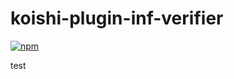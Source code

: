 # koishi-plugin-inf-verifier

[![npm](https://img.shields.io/npm/v/koishi-plugin-inf-verifier?style=flat-square)](https://www.npmjs.com/package/koishi-plugin-inf-verifier)

test
